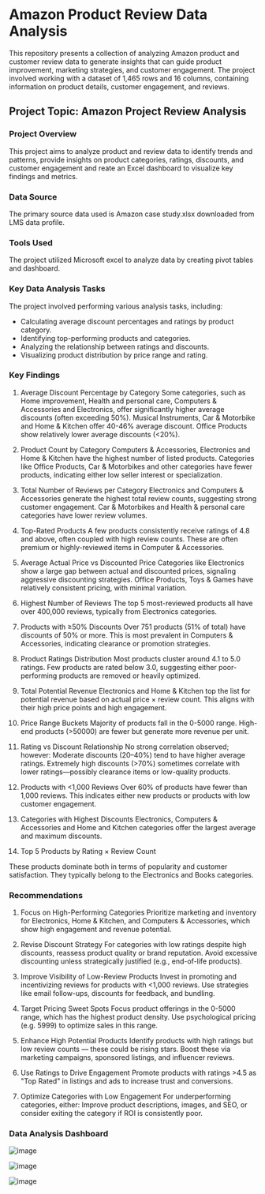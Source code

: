 # Amazon Product Review Data Analysis
This repository presents a collection of analyzing Amazon product and customer review data to generate insights that can guide product improvement, marketing strategies, and customer engagement. The project involved working with a dataset of 1,465 rows and 16 columns, containing information on product details, customer engagement, and reviews.

## Project Topic: Amazon Project Review Analysis

### Project Overview
This project aims to analyze product and review data to identify trends and patterns, provide insights on product categories, ratings, discounts, and customer engagement and reate an Excel dashboard to visualize key findings and metrics.

### Data Source
The primary source data used is Amazon case study.xlsx downloaded from LMS data profile.

### Tools Used
The project utilized Microsoft excel to analyze data by creating pivot tables and dashboard. 

### Key Data Analysis Tasks
The project involved performing various analysis tasks, including:
- Calculating average discount percentages and ratings by product category.
- Identifying top-performing products and categories.
- Analyzing the relationship between ratings and discounts.
- Visualizing product distribution by price range and rating.

### Key Findings

1. Average Discount Percentage by Category
Some categories, such as Home improvement, Health and personal care, Computers & Accessories and Electronics, offer significantly higher average discounts (often exceeding 50%).
Musical Instruments, Car & Motorbike and Home & Kitchen offer 40-46% average discount.
Office Products show relatively lower average discounts (<20%).

2. Product Count by Category
Computers & Accessories, Electronics and Home & Kitchen have the highest number of listed products.
Categories like Office Products, Car & Motorbikes and other categories have fewer products, indicating either low seller interest or specialization.

3. Total Number of Reviews per Category
Electronics and Computers & Accessories generate the highest total review counts, suggesting strong customer engagement.
Car & Motorbikes and Health & personal care categories have lower review volumes.

4. Top-Rated Products
A few products consistently receive ratings of 4.8 and above, often coupled with high review counts.
These are often premium or highly-reviewed items in Computer & Accessories.

5. Average Actual Price vs Discounted Price
Categories like Electronics show a large gap between actual and discounted prices, signaling aggressive discounting strategies.
Office Products, Toys & Games have relatively consistent pricing, with minimal variation.

6. Highest Number of Reviews
The top 5 most-reviewed products all have over 400,000 reviews, typically from Electronics categories.

7. Products with ≥50% Discounts
Over 751 products (51% of total) have discounts of 50% or more.
This is most prevalent in Computers & Accessories, indicating clearance or promotion strategies.

8. Product Ratings Distribution
Most products cluster around 4.1 to 5.0 ratings.
Few products are rated below 3.0, suggesting either poor-performing products are removed or heavily optimized.

9. Total Potential Revenue
Electronics and Home & Kitchen top the list for potential revenue based on actual price × review count.
This aligns with their high price points and high engagement.

10. Price Range Buckets
Majority of products fall in the 0-5000 range.
High-end products (>50000) are fewer but generate more revenue per unit.

11. Rating vs Discount Relationship
No strong correlation observed; however:
Moderate discounts (20–40%) tend to have higher average ratings.
Extremely high discounts (>70%) sometimes correlate with lower ratings—possibly clearance items or low-quality products.

12. Products with <1,000 Reviews
Over 60% of products have fewer than 1,000 reviews.
This indicates either new products or products with low customer engagement.

13. Categories with Highest Discounts
Electronics, Computers & Accessories and Home and Kitchen categories offer the largest average and maximum discounts.

14. Top 5 Products by Rating × Review Count

These products dominate both in terms of popularity and customer satisfaction.
They typically belong to the Electronics and Books categories.


### Recommendations

1. Focus on High-Performing Categories
Prioritize marketing and inventory for Electronics, Home & Kitchen, and Computers & Accessories, which show high engagement and revenue potential.

2. Revise Discount Strategy
For categories with low ratings despite high discounts, reassess product quality or brand reputation.
Avoid excessive discounting unless strategically justified (e.g., end-of-life products).

3. Improve Visibility of Low-Review Products
Invest in promoting and incentivizing reviews for products with <1,000 reviews.
Use strategies like email follow-ups, discounts for feedback, and bundling.

4. Target Pricing Sweet Spots
Focus product offerings in the 0-5000 range, which has the highest product density.
Use psychological pricing (e.g. 5999) to optimize sales in this range.

5. Enhance High Potential Products
Identify products with high ratings but low review counts — these could be rising stars.
Boost these via marketing campaigns, sponsored listings, and influencer reviews.

6. Use Ratings to Drive Engagement
Promote products with ratings >4.5 as "Top Rated" in listings and ads to increase trust and conversions.

7. Optimize Categories with Low Engagement
For underperforming categories, either:
Improve product descriptions, images, and SEO, or consider exiting the category if ROI is consistently poor.


### Data Analysis Dashboard

![image](https://github.com/user-attachments/assets/56492ad9-49bc-4699-aa20-5d875965f0a4)

![image](https://github.com/user-attachments/assets/66672f25-1ddc-4c54-a491-3c1edcc7553e)

![image](https://github.com/user-attachments/assets/57ea44f6-7394-4225-8bcf-76b0045e3188)


